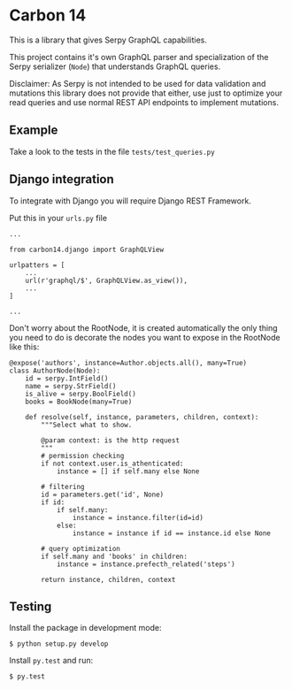 # Carbon 14

This is a library that gives Serpy GraphQL capabilities.

This project contains it's own GraphQL parser and specialization of the Serpy serializer (`Node`) that understands GraphQL queries. 

Disclaimer: As Serpy is not intended to be used for data validation and mutations this library does not provide that either, use just to optimize your read queries and use normal REST API endpoints to implement mutations.

## Example

Take a look to the tests in the file `tests/test_queries.py`

## Django integration

To integrate with Django you will require Django REST Framework.

Put this in your `urls.py` file

```
...

from carbon14.django import GraphQLView

urlpatters = [
    ...
    url(r'graphql/$', GraphQLView.as_view()),
    ...
]

...
```

Don't worry about the RootNode, it is created automatically the only thing you need to do is decorate the nodes you want to expose in the RootNode like this:

```
@expose('authors', instance=Author.objects.all(), many=True)
class AuthorNode(Node):
    id = serpy.IntField()
    name = serpy.StrField()
    is_alive = serpy.BoolField()
    books = BookNode(many=True)

    def resolve(self, instance, parameters, children, context):
        """Select what to show.

        @param context: is the http request
        """
        # permission checking
        if not context.user.is_athenticated:
            instance = [] if self.many else None

        # filtering
        id = parameters.get('id', None)
        if id:
            if self.many:
                instance = instance.filter(id=id)
            else:
                instance = instance if id == instance.id else None

        # query optimization
        if self.many and 'books' in children:
            instance = instance.prefecth_related('steps')

        return instance, children, context
```

## Testing

Install the package in development mode:

`$ python setup.py develop`

Install `py.test` and run:

`$ py.test`
